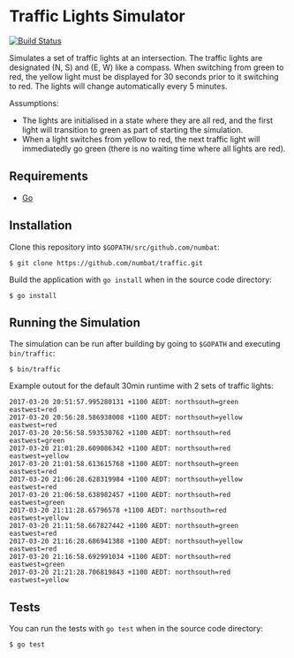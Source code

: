 # Traffic Lights Simulator

[![Build Status](https://travis-ci.org/numbat/traffic.svg?branch=master)](https://travis-ci.org/numbat/traffic)

Simulates a set of traffic lights at an intersection. The traffic lights 
are designated (N, S) and (E, W) like a compass. When switching from 
green to red, the yellow light must be displayed for 30 seconds prior to 
it switching to red. The lights will change automatically every 5 minutes.

Assumptions:
- The lights are initialised in a state where they are all red, and the
  first light will transition to green as part of starting the simulation.
- When a light switches from yellow to red, the next traffic light will
  immediatedly go green (there is no waiting time where all lights are
  red).

## Requirements
- [Go](https://golang.org/dl/)

## Installation
Clone this repository into ``$GOPATH/src/github.com/numbat``:
```
$ git clone https://github.com/numbat/traffic.git
```
Build the application with ``go install`` when in the source code 
directory:
```
$ go install
```

## Running the Simulation
The simulation can be run after building by going to ``$GOPATH`` and 
executing ``bin/traffic``:
```
$ bin/traffic
```
Example outout for the default 30min runtime with 2 sets of traffic 
lights:
```
2017-03-20 20:51:57.995280131 +1100 AEDT: northsouth=green eastwest=red
2017-03-20 20:56:28.586938008 +1100 AEDT: northsouth=yellow eastwest=red
2017-03-20 20:56:58.593530762 +1100 AEDT: northsouth=red eastwest=green
2017-03-20 21:01:28.609086342 +1100 AEDT: northsouth=red eastwest=yellow
2017-03-20 21:01:58.613615768 +1100 AEDT: northsouth=green eastwest=red
2017-03-20 21:06:28.628319984 +1100 AEDT: northsouth=yellow eastwest=red
2017-03-20 21:06:58.638982457 +1100 AEDT: northsouth=red eastwest=green
2017-03-20 21:11:28.65796578 +1100 AEDT: northsouth=red eastwest=yellow
2017-03-20 21:11:58.667827442 +1100 AEDT: northsouth=green eastwest=red
2017-03-20 21:16:28.686941388 +1100 AEDT: northsouth=yellow eastwest=red
2017-03-20 21:16:58.692991034 +1100 AEDT: northsouth=red eastwest=green
2017-03-20 21:21:28.706819843 +1100 AEDT: northsouth=red eastwest=yellow
```

## Tests
You can run the tests with ``go test`` when in the source code directory:
```
$ go test
```